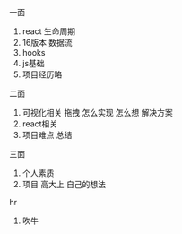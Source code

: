 一面
1. react 生命周期
2. 16版本  数据流
3. hooks
4. js基础
5. 项目经历略

二面
1. 可视化相关  拖拽  怎么实现  怎么想  解决方案
2. react相关
3. 项目难点  总结

三面
1. 个人素质
2. 项目  高大上  自己的想法

hr
1. 吹牛
